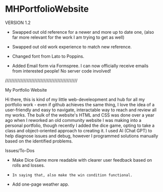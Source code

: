 # MHPortfolioWebsite
VERSION 1.2

- Swapped out old reference for a newer and more up to date one, (also far more relevant for the work I am trying to get as well)

- Swapped out old work experience to match new reference.

- Changed font from Lato to Poppins.

- Added Email form via Formspree. I can now officially receive emails from interested people! No server code involved!

///////////////////////////////////////////////

My Portfolio Website

Hi there, this is kind of my little web-develeopment and hub for all my portfolio work - even if github achieves the same thing, I love the idea of a user-friendly and easy to navigate, interactable way to reach and review all my works.
The bulk of the website's HTML and CSS was done over a year ago when I reworked an old community website I was making into a personal portfolio, though recently I added the dice game, opting to take a class and object-oriented approach to creating it.
I used AI (Chat GPT) to help diagnose issues and debug, however I programmed solutions manually based on the identified problems.

Issues/To-Dos

- Make Dice Game more readable with clearer user feedback based on rolls and losses.
-     In saying that, also make the win condition functional.
- Add one-page weather app.
